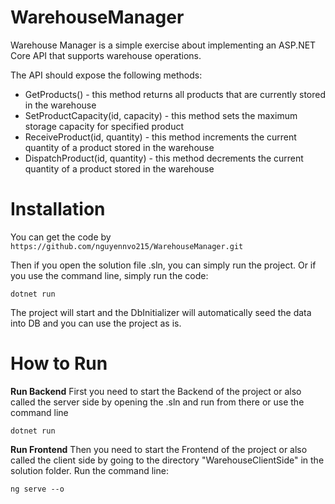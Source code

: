 # WarehouseManager

Warehouse Manager is a simple exercise about implementing an ASP.NET Core API that supports warehouse operations.

The API should expose the following methods:
- GetProducts() - this method returns all products that are currently stored in the warehouse
- SetProductCapacity(id, capacity) - this method sets the maximum storage capacity for specified product
- ReceiveProduct(id, quantity) - this method increments the current quantity of a product stored in the warehouse
- DispatchProduct(id, quantity) - this method decrements the current quantity of a product stored in the warehouse

# Installation

You can get the code by
`https://github.com/nguyennvo215/WarehouseManager.git`

Then if you open the solution file .sln, you can simply run the project. Or if you use the command line, simply run the code:

`dotnet run`

The project will start and the DbInitializer will automatically seed the data into DB and you can use the project as is.

# How to Run

**Run Backend**
First you need to start the Backend of the project or also called the server side by opening the .sln and run from there or use the command line

`dotnet run`

**Run Frontend**
Then you need to start the Frontend of the project or also called the client side by going to the directory "WarehouseClientSide" in the solution folder.
Run the command line:

`ng serve --o`

